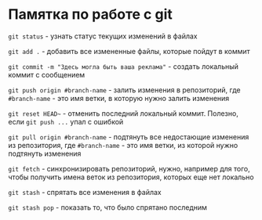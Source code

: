 # Памятка по работе с git

`git status` - узнать статус текущих изменений в файлах

`git add .` - добавить все измененные файлы, которые пойдут в коммит

`git commit -m "Здесь могла быть ваша реклама"` - создать локальный коммит с сообщением

`git push origin #branch-name` - залить изменения в репозиторий, где `#branch-name` - это имя ветки, в которую нужно залить изменения

`git reset HEAD~` - отменить последний локальный коммит. Полезно, если `git push ...` упал с ошибкой 

`git pull origin #branch-name` - подтянуть все недостающие изменения из репозитория, где `#branch-name` - это имя ветки, из которой нужно подтянуть изменения

`git fetch` - синхронизировать репозиторий, нужно, например для того, чтобы получить имена веток из репозитория, которых еще нет локально

`git stash` - спрятать все изменения в файлах 

`git stash pop` - показать то, что было спрятано последним
